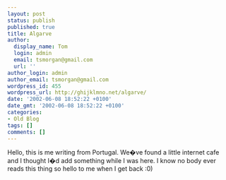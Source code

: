 ```yaml
---
layout: post
status: publish
published: true
title: Algarve
author:
  display_name: Tom
  login: admin
  email: tsmorgan@gmail.com
  url: ''
author_login: admin
author_email: tsmorgan@gmail.com
wordpress_id: 455
wordpress_url: http://ghijklmno.net/algarve/
date: '2002-06-08 18:52:22 +0100'
date_gmt: '2002-06-08 18:52:22 +0100'
categories:
- Old Blog
tags: []
comments: []
---
```

<!-- more -->

<p>Hello, this is me writing from Portugal. We�ve found a little internet cafe and I thought I�d add something while I was here. I know no body ever reads this thing so hello to me when I get back :0)</p>

